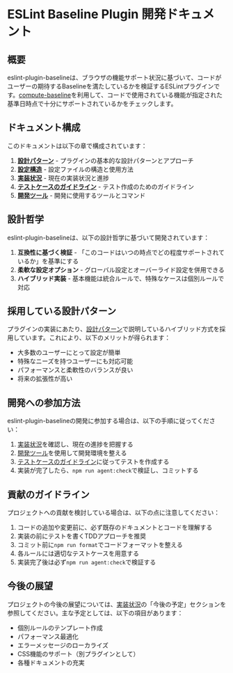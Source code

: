 # ESLint Baseline Plugin 開発ドキュメント

## 概要

eslint-plugin-baselineは、ブラウザの機能サポート状況に基づいて、コードがユーザーの期待するBaselineを満たしているかを検証するESLintプラグインです。[compute-baseline](https://www.npmjs.com/package/compute-baseline)を利用して、コードで使用されている機能が指定された基準日時点で十分にサポートされているかをチェックします。

## ドキュメント構成

このドキュメントは以下の章で構成されています：

1. [**設計パターン**](./01-design-patterns.md) - プラグインの基本的な設計パターンとアプローチ
2. [**設定構造**](./02-configuration.md) - 設定ファイルの構造と使用方法
3. [**実装状況**](./03-implementation.md) - 現在の実装状況と進捗
4. [**テストケースのガイドライン**](./04-testing-guidelines.md) - テスト作成のためのガイドライン
5. [**開発ツール**](./05-development-tools.md) - 開発に使用するツールとコマンド

## 設計哲学

eslint-plugin-baselineは、以下の設計哲学に基づいて開発されています：

1. **互換性に基づく検証** - 「このコードはいつの時点でどの程度サポートされているか」を基準にする
2. **柔軟な設定オプション** - グローバル設定とオーバーライド設定を併用できる
3. **ハイブリッド実装** - 基本機能は統合ルールで、特殊なケースは個別ルールで対応

## 採用している設計パターン

プラグインの実装にあたり、[設計パターン](./01-design-patterns.md)で説明しているハイブリッド方式を採用しています。これにより、以下のメリットが得られます：

- 大多数のユーザーにとって設定が簡単
- 特殊なニーズを持つユーザーにも対応可能
- パフォーマンスと柔軟性のバランスが良い
- 将来の拡張性が高い

## 開発への参加方法

eslint-plugin-baselineの開発に参加する場合は、以下の手順に従ってください：

1. [実装状況](./03-implementation.md)を確認し、現在の進捗を把握する
2. [開発ツール](./05-development-tools.md)を使用して開発環境を整える
3. [テストケースのガイドライン](./04-testing-guidelines.md)に従ってテストを作成する
4. 実装が完了したら、`npm run agent:check`で検証し、コミットする

## 貢献のガイドライン

プロジェクトへの貢献を検討している場合は、以下の点に注意してください：

1. コードの追加や変更前に、必ず既存のドキュメントとコードを理解する
2. 実装の前にテストを書くTDDアプローチを推奨
3. コミット前に`npm run format`でコードフォーマットを整える
4. 各ルールには適切なテストケースを用意する
5. 実装完了後は必ず`npm run agent:check`で検証する

## 今後の展望

プロジェクトの今後の展望については、[実装状況](./03-implementation.md)の「今後の予定」セクションを参照してください。主な予定としては、以下の項目があります：

- 個別ルールのテンプレート作成
- パフォーマンス最適化
- エラーメッセージのローカライズ
- CSS機能のサポート（別プラグインとして）
- 各種ドキュメントの充実
